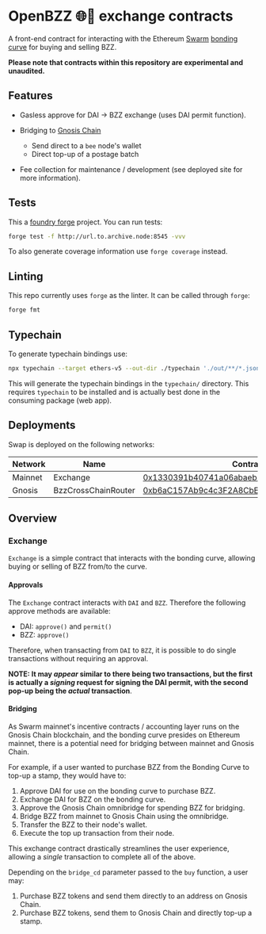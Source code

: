 # OpenBZZ 🌐🐝 exchange contracts

A front-end contract for interacting with the Ethereum [Swarm](https://ethswarm.org) [bonding curve](https://etherscan.io/address/0x4f32ab778e85c4ad0cead54f8f82f5ee74d46904) for buying and selling BZZ.

**Please note that contracts within this repository are experimental and unaudited.**

## Features

* Gasless approve for DAI -> BZZ exchange (uses DAI permit function).
* Bridging to [Gnosis Chain](https://gnosischain.com)

    * Send direct to a `bee` node's wallet
    * Direct top-up of a postage batch

* Fee collection for maintenance / development (see deployed site for more information).

## Tests

This a [foundry forge](https://github.com/foundry-rs/foundry) project. You can run tests:

```bash
forge test -f http://url.to.archive.node:8545 -vvv
```

To also generate coverage information use `forge coverage` instead.

## Linting

This repo currently uses `forge` as the linter. It can be called through `forge`:

```bash
forge fmt
```

## Typechain

To generate typechain bindings use:

```bash
npx typechain --target ethers-v5 --out-dir ./typechain './out/**/*.json'
```

This will generate the typechain bindings in the `typechain/` directory. This requires `typechain` to be installed and is actually best done in the consuming package (web app).


## Deployments

Swap is deployed on the following networks:

| Network | Name | Contract |
| ------- | ---- | -------- |
| Mainnet | Exchange | [0x1330391b40741a06abaeb5484b55e2458d3097b1](https://etherscan.io/address/0x1330391b40741a06abaeb5484b55e2458d3097b1) |
| Gnosis  | BzzCrossChainRouter | [0xb6aC157Ab9c4c3F2A8CbE0856a5603e730B00116](https://blockscout.com/xdai/mainnet/address/0xb6aC157Ab9c4c3F2A8CbE0856a5603e730B00116)| 

## Overview

### Exchange

`Exchange` is a simple contract that interacts with the bonding curve, allowing buying or selling of BZZ from/to the curve.

#### Approvals

The `Exchange` contract interacts with `DAI` and `BZZ`. Therefore the following approve methods are available:

* DAI: `approve()` and `permit()`
* BZZ: `approve()`

Therefore, when transacting from `DAI` to `BZZ`, it is possible to do single transactions without requiring an approval.

**NOTE: It may _appear_ similar to there being two transactions, but the first is actually a _signing_ request for signing the DAI permit, with the second pop-up being the *actual* transaction**.

#### Bridging

As Swarm mainnet's incentive contracts / accounting layer runs on the Gnosis Chain blockchain, and the bonding curve presides on Ethereum mainnet, there is a potential need for bridging between mainnet and Gnosis Chain.

For example, if a user wanted to purchase BZZ from the Bonding Curve to top-up a stamp, they would have to:

1. Approve DAI for use on the bonding curve to purchase BZZ.
2. Exchange DAI for BZZ on the bonding curve.
3. Approve the Gnosis Chain omnibridge for spending BZZ for bridging.
4. Bridge BZZ from mainnet to Gnosis Chain using the omnibridge.
5. Transfer the BZZ to their node's wallet.
6. Execute the top up transaction from their node.

This exchange contract drastically streamlines the user experience, allowing a _single_ transaction to complete all of the above.

Depending on the `bridge_cd` parameter passed to the `buy` function, a user may:

1. Purchase BZZ tokens and send them directly to an address on Gnosis Chain.
2. Purchase BZZ tokens, send them to Gnosis Chain and directly top-up a stamp.
